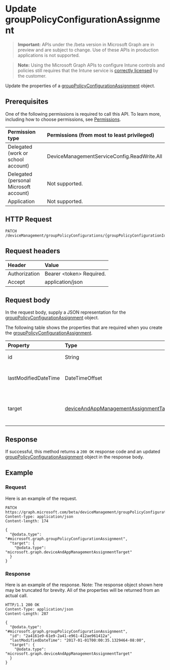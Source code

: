 ﻿# Update groupPolicyConfigurationAssignment

> **Important:** APIs under the /beta version in Microsoft Graph are in preview and are subject to change. Use of these APIs in production applications is not supported.

> **Note:** Using the Microsoft Graph APIs to configure Intune controls and policies still requires that the Intune service is [correctly licensed](https://go.microsoft.com/fwlink/?linkid=839381) by the customer.

Update the properties of a [groupPolicyConfigurationAssignment](../resources/intune-grouppolicy-grouppolicyconfigurationassignment.md) object.
## Prerequisites
One of the following permissions is required to call this API. To learn more, including how to choose permissions, see [Permissions](../../../concepts/permissions-reference.md).

|Permission type|Permissions (from most to least privileged)|
|:---|:---|
|Delegated (work or school account)|DeviceManagementServiceConfig.ReadWrite.All|
|Delegated (personal Microsoft account)|Not supported.|
|Application|Not supported.|

## HTTP Request
<!-- {
  "blockType": "ignored"
}
-->
``` http
PATCH /deviceManagement/groupPolicyConfigurations/{groupPolicyConfigurationId}/assignments/{groupPolicyConfigurationAssignmentId}
```

## Request headers
|Header|Value|
|:---|:---|
|Authorization|Bearer &lt;token&gt; Required.|
|Accept|application/json|

## Request body
In the request body, supply a JSON representation for the [groupPolicyConfigurationAssignment](../resources/intune-grouppolicy-grouppolicyconfigurationassignment.md) object.

The following table shows the properties that are required when you create the [groupPolicyConfigurationAssignment](../resources/intune-grouppolicy-grouppolicyconfigurationassignment.md).

|Property|Type|Description|
|:---|:---|:---|
|id|String|Key of the entity.|
|lastModifiedDateTime|DateTimeOffset|The date and time the entity was last modified.|
|target|[deviceAndAppManagementAssignmentTarget](../resources/intune-grouppolicy-deviceandappmanagementassignmenttarget.md)|The type of groups targeted the group policy configuration.|



## Response
If successful, this method returns a `200 OK` response code and an updated [groupPolicyConfigurationAssignment](../resources/intune-grouppolicy-grouppolicyconfigurationassignment.md) object in the response body.

## Example
### Request
Here is an example of the request.
``` http
PATCH https://graph.microsoft.com/beta/deviceManagement/groupPolicyConfigurations/{groupPolicyConfigurationId}/assignments/{groupPolicyConfigurationAssignmentId}
Content-type: application/json
Content-length: 174

{
  "@odata.type": "#microsoft.graph.groupPolicyConfigurationAssignment",
  "target": {
    "@odata.type": "microsoft.graph.deviceAndAppManagementAssignmentTarget"
  }
}
```

### Response
Here is an example of the response. Note: The response object shown here may be truncated for brevity. All of the properties will be returned from an actual call.
``` http
HTTP/1.1 200 OK
Content-Type: application/json
Content-Length: 287

{
  "@odata.type": "#microsoft.graph.groupPolicyConfigurationAssignment",
  "id": "2a4161e9-61e9-2a41-e961-412ae961412a",
  "lastModifiedDateTime": "2017-01-01T00:00:35.1329464-08:00",
  "target": {
    "@odata.type": "microsoft.graph.deviceAndAppManagementAssignmentTarget"
  }
}
```





